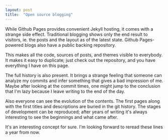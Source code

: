 ```yaml
---
layout: post
title:  "Open source blogging"
---
```


While Github Pages provides convenient Jekyll hosting, it comes with a strange side
effect. Traditional blogging shows only the end result to visitors, ie. the posts and the
layout as of the latest state. Github Pages-powered blogs also have a public backing repository.

This makes all the code, sources of posts, and themes visible to everybody. It makes it easy
to duplicate; just check out the repository, and you have everything I have on this page.

The full history is also present. It brings a strange feeling that someone can analyze my commits
and infer something that gives a bad impression of me. Maybe after looking at the commit times,
one might jump to the conclusion that I'm lazy because I leave writing to the end of the day.

Also everyone can see the evolution of the contents. The first pages along with the first titles
and descriptions are buried in the git history. The stages of development can be reproduced;
after years of writing it's always interesting to see the beginnings and what came after.

It's an interesting concept for sure. I'm looking forward to reread these lines a year from now.
